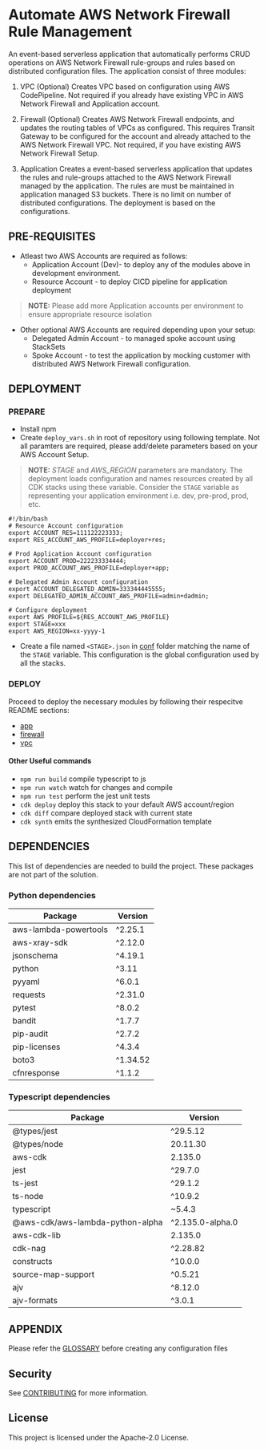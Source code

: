 # Automate AWS Network Firewall Rule Management

An event-based serverless application that automatically performs CRUD operations on AWS Network Firewall rule-groups and rules based on distributed configuration files. The application consist of three modules:

1. VPC (Optional)
Creates VPC based on configuration using AWS CodePipeline. Not required if you already have existing VPC in AWS Network Firewall and Application account.

2. Firewall (Optional)
Creates AWS Network Firewall endpoints, and updates the routing tables of VPCs as configured. This requires Transit Gateway to be configured for the account and already attached to the AWS Network Firewall VPC. Not required, if you have existing AWS Network Firewall Setup.

3. Application
Creates a event-based serverless application that updates the rules and rule-groups attached to the AWS Network Firewall managed by the application. The rules are must be maintained in application managed S3 buckets. There is no limit on number of distributed configurations. The deployment is based on the configurations.

## PRE-REQUISITES
* Atleast two AWS Accounts are required as follows: 
    * Application Account (Dev)- to deploy any of the modules above in development environment. 
    * Resource Account - to deploy CICD pipeline for application deployment

> **NOTE:** Please add more Application accounts per environment to ensure appropriate resource isolation

* Other optional AWS Accounts are required depending upon your setup:
    * Delegated Admin Account - to managed spoke account using StackSets
    * Spoke Account - to test the application by mocking customer with distributed AWS Network Firewall configuration.

## DEPLOYMENT

### PREPARE

* Install npm
* Create `deploy_vars.sh` in root of repository using following template. Not all paramters are required, please add/delete parameters based on your AWS Account Setup. 

> **NOTE:** *STAGE* and *AWS_REGION* parameters are mandatory. The deployment loads configuration and names resources created by all CDK stacks using these variable. Consider the `STAGE` variable as representing your application environment i.e. dev, pre-prod, prod, etc. 

```
#!/bin/bash
# Resource Account configuration
export ACCOUNT_RES=111122223333;
export RES_ACCOUNT_AWS_PROFILE=deployer+res;

# Prod Application Account configuration
export ACCOUNT_PROD=222233334444;
export PROD_ACCOUNT_AWS_PROFILE=deployer+app;

# Delegated Admin Account configuration
export ACCOUNT_DELEGATED_ADMIN=333344445555;
export DELEGATED_ADMIN_ACCOUNT_AWS_PROFILE=admin+dadmin;

# Configure deployment
export AWS_PROFILE=${RES_ACCOUNT_AWS_PROFILE}
export STAGE=xxx
export AWS_REGION=xx-yyyy-1
```
* Create a file named `<STAGE>.json`  in [conf](conf/) folder matching the name of the `STAGE` variable. This configuration is the global configuration used by all the stacks.

### DEPLOY
Proceed to deploy the necessary modules by following their respecitve README sections:
* [app](app/README.md)
* [firewall](firewall/README.md)
* [vpc](vpc/README.md)

#### Other Useful commands
* `npm run build`   compile typescript to js
* `npm run watch`   watch for changes and compile
* `npm run test`    perform the jest unit tests
* `cdk deploy`      deploy this stack to your default AWS account/region
* `cdk diff`        compare deployed stack with current state
* `cdk synth`       emits the synthesized CloudFormation template


## DEPENDENCIES

This list of dependencies are needed to build the project.
These packages are not part of the solution.

### Python dependencies

| Package                | Version  |
|------------------------|----------|
| aws-lambda-powertools | ^2.25.1  |
| aws-xray-sdk           | ^2.12.0  |
| jsonschema             | ^4.19.1  |
| python                 | ^3.11    |
| pyyaml                 | ^6.0.1   |
| requests               | ^2.31.0  |
| pytest                 | ^8.0.2   |
| bandit                 | ^1.7.7   |
| pip-audit              | ^2.7.2   |
| pip-licenses           | ^4.3.4   |
| boto3                  | ^1.34.52 |
| cfnresponse            | ^1.1.2   |

### Typescript dependencies

| Package                           | Version       |
|-----------------------------------|---------------|
| @types/jest                       | ^29.5.12      |
| @types/node                       | 20.11.30      |
| aws-cdk                           | 2.135.0       |
| jest                              | ^29.7.0       |
| ts-jest                           | ^29.1.2       |
| ts-node                           | ^10.9.2       |
| typescript                        | ~5.4.3        |
| @aws-cdk/aws-lambda-python-alpha | ^2.135.0-alpha.0 |
| aws-cdk-lib                       | 2.135.0       |
| cdk-nag                           | ^2.28.82      |
| constructs                        | ^10.0.0       |
| source-map-support                | ^0.5.21       |
| ajv                               | ^8.12.0       |
| ajv-formats                       | ^3.0.1        |

## APPENDIX

Please refer the [GLOSSARY](GLOSSARY.md) before creating any configuration files

## Security

See [CONTRIBUTING](CONTRIBUTING.md#security-issue-notifications) for more information.

## License

This project is licensed under the Apache-2.0 License.
